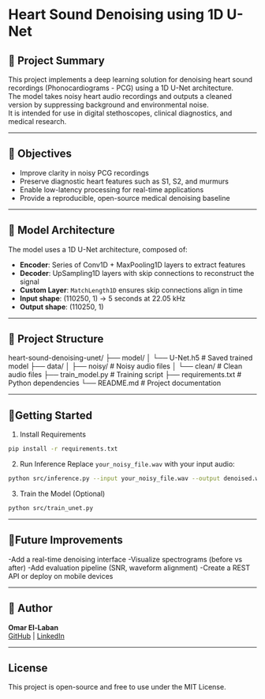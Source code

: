 # Heart Sound Denoising using 1D U-Net

## 📌 Project Summary

This project implements a deep learning solution for denoising heart sound recordings (Phonocardiograms - PCG) using a 1D U-Net architecture.  
The model takes noisy heart audio recordings and outputs a cleaned version by suppressing background and environmental noise.  
It is intended for use in digital stethoscopes, clinical diagnostics, and medical research.

---

## 🎯 Objectives

- Improve clarity in noisy PCG recordings
- Preserve diagnostic heart features such as S1, S2, and murmurs
- Enable low-latency processing for real-time applications
- Provide a reproducible, open-source medical denoising baseline

---

## 🧠 Model Architecture

The model uses a 1D U-Net architecture, composed of:

- **Encoder**: Series of Conv1D + MaxPooling1D layers to extract features
- **Decoder**: UpSampling1D layers with skip connections to reconstruct the signal
- **Custom Layer**: `MatchLength1D` ensures skip connections align in time
- **Input shape**: (110250, 1) → 5 seconds at 22.05 kHz
- **Output shape**: (110250, 1)

---

## 📁 Project Structure

heart-sound-denoising-unet/
├── model/
│ └── U-Net.h5 # Saved trained model
├── data/
│ ├── noisy/ # Noisy audio files
│ └── clean/ # Clean audio files
├── train_model.py # Training script
├── requirements.txt # Python dependencies
└── README.md # Project documentation

---

## 🚀Getting Started

1. Install Requirements
```bash
pip install -r requirements.txt
```
2. Run Inference
Replace `your_noisy_file.wav` with your input audio:
```bash
python src/inference.py --input your_noisy_file.wav --output denoised.wav
```
3. Train the Model (Optional)
```bash
python src/train_unet.py
```
---

## 🔮Future Improvements

-Add a real-time denoising interface
-Visualize spectrograms (before vs after)
-Add evaluation pipeline (SNR, waveform alignment)
-Create a REST API or deploy on mobile devices

---
## 👤 Author

**Omar El-Laban**  
[GitHub](https://github.com/omarhatem99) | [LinkedIn](https://www.linkedin.com/in/omar-ellaban-355ba4369)

---

## License

This project is open-source and free to use under the MIT License.




